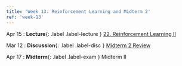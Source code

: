 ```yaml
---
title: 'Week 13: Reinforcement Learning and Midterm 2'
ref: 'week-13'
---
```


Apr 15
: **Lecture**{: .label .label-lecture } [22. Reinforcement Learning II](lecture/lec22)

Mar 12
: **Discussion**{: .label .label-disc } [Midterm 2 Review](https://docs.google.com/presentation/d/1zU3mz8WFI3dqE90CcjQ9dRfxkZNloCYWp8R6f5vdTcg/edit#slide=id.g22c54ed20a4_1_132) 

Apr 17
: **Midterm**{: .label .label-exam } Midterm II
